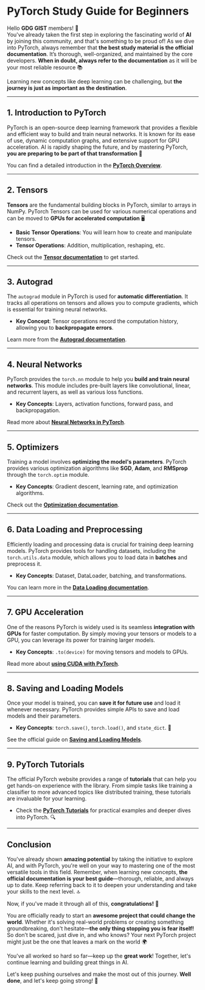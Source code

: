 # PyTorch Study Guide for Beginners

Hello **GDG GIST** members! 🎉  
You've already taken the first step in exploring the fascinating world of **AI** by joining this community, and that's something to be proud of! As we dive into PyTorch, always remember that **the best study material is the official documentation**. It’s thorough, well-organized, and maintained by the core developers. **When in doubt, always refer to the documentation** as it will be your most reliable resource 📚

Learning new concepts like deep learning can be challenging, but **the journey is just as important as the destination**.

---

## 1. Introduction to PyTorch

PyTorch is an open-source deep learning framework that provides a flexible and efficient way to build and train neural networks. It is known for its ease of use, dynamic computation graphs, and extensive support for GPU acceleration. AI is rapidly shaping the future, and by mastering PyTorch, **you are preparing to be part of that transformation** 🚀

You can find a detailed introduction in the [**PyTorch Overview**](https://pytorch.org/docs/stable/index.html).

---

## 2. Tensors

**Tensors** are the fundamental building blocks in PyTorch, similar to arrays in NumPy. PyTorch Tensors can be used for various numerical operations and can be moved to **GPUs for accelerated computation** 🖥️

- **Basic Tensor Operations**: You will learn how to create and manipulate tensors.
- **Tensor Operations**: Addition, multiplication, reshaping, etc.

Check out the [**Tensor documentation**](https://pytorch.org/docs/stable/tensors.html) to get started.

---

## 3. Autograd

The `autograd` module in PyTorch is used for **automatic differentiation**. It tracks all operations on tensors and allows you to compute gradients, which is essential for training neural networks.

- **Key Concept**: Tensor operations record the computation history, allowing you to **backpropagate errors**.

Learn more from the [**Autograd documentation**](https://pytorch.org/docs/stable/autograd.html).

---

## 4. Neural Networks

PyTorch provides the `torch.nn` module to help you **build and train neural networks**. This module includes pre-built layers like convolutional, linear, and recurrent layers, as well as various loss functions.

- **Key Concepts**: Layers, activation functions, forward pass, and backpropagation.

Read more about [**Neural Networks in PyTorch**](https://pytorch.org/docs/stable/nn.html).

---

## 5. Optimizers

Training a model involves **optimizing the model's parameters**. PyTorch provides various optimization algorithms like **SGD**, **Adam**, and **RMSprop** through the `torch.optim` module.

- **Key Concepts**: Gradient descent, learning rate, and optimization algorithms.

Check out the [**Optimization documentation**](https://pytorch.org/docs/stable/optim.html).

---

## 6. Data Loading and Preprocessing

Efficiently loading and processing data is crucial for training deep learning models. PyTorch provides tools for handling datasets, including the `torch.utils.data` module, which allows you to load data in **batches** and preprocess it.

- **Key Concepts**: Dataset, DataLoader, batching, and transformations.

You can learn more in the [**Data Loading documentation**](https://pytorch.org/docs/stable/data.html).

---

## 7. GPU Acceleration

One of the reasons PyTorch is widely used is its seamless **integration with GPUs** for faster computation. By simply moving your tensors or models to a GPU, you can leverage its power for training larger models.

- **Key Concepts**: `.to(device)` for moving tensors and models to GPUs.

Read more about [**using CUDA with PyTorch**](https://pytorch.org/docs/stable/notes/cuda.html).

---

## 8. Saving and Loading Models

Once your model is trained, you can **save it for future use** and load it whenever necessary. PyTorch provides simple APIs to save and load models and their parameters.

- **Key Concepts**: `torch.save()`, `torch.load()`, and `state_dict`. 💾

See the official guide on [**Saving and Loading Models**](https://pytorch.org/docs/stable/notes/serialization.html).

---

## 9. PyTorch Tutorials

The official PyTorch website provides a range of **tutorials** that can help you get hands-on experience with the library. From simple tasks like training a classifier to more advanced topics like distributed training, these tutorials are invaluable for your learning.

- Check the [**PyTorch Tutorials**](https://pytorch.org/tutorials/) for practical examples and deeper dives into PyTorch. 🔍

---

## Conclusion

You've already shown **amazing potential** by taking the initiative to explore AI, and with PyTorch, you're well on your way to mastering one of the most versatile tools in this field. Remember, when learning new concepts, **the official documentation is your best guide**—thorough, reliable, and always up to date. Keep referring back to it to deepen your understanding and take your skills to the next level. 🔝

Now, if you've made it through all of this, **congratulations!** 🎉

You are officially ready to start an **awesome project that could change the world**. Whether it's solving real-world problems or creating something groundbreaking, don't hesitate—**the only thing stopping you is fear itself!** So don’t be scared, just dive in, and who knows? Your next PyTorch project might just be the one that leaves a mark on the world 🌍

You've all worked so hard so far—keep up the **great work**! Together, let's continue learning and building great things in AI.

Let's keep pushing ourselves and make the most out of this journey. **Well done**, and let's keep going strong! 💪
